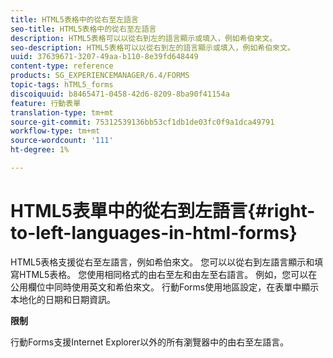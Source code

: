 ```yaml
---
title: HTML5表格中的從右至左語言
seo-title: HTML5表格中的從右至左語言
description: HTML5表格可以以從右到左的語言顯示或填入，例如希伯來文。
seo-description: HTML5表格可以以從右到左的語言顯示或填入，例如希伯來文。
uuid: 37639671-3207-49aa-b110-8e39fd648449
content-type: reference
products: SG_EXPERIENCEMANAGER/6.4/FORMS
topic-tags: hTML5_forms
discoiquuid: b8465471-0458-42d6-8209-8ba90f41154a
feature: 行動表單
translation-type: tm+mt
source-git-commit: 75312539136bb53cf1db1de03fc0f9a1dca49791
workflow-type: tm+mt
source-wordcount: '111'
ht-degree: 1%

---
```



# HTML5表單中的從右到左語言{#right-to-left-languages-in-html-forms}

HTML5表格支援從右至左語言，例如希伯來文。 您可以以從右到左語言顯示和填寫HTML5表格。 您使用相同格式的由右至左和由左至右語言。 例如，您可以在公用欄位中同時使用英文和希伯來文。 行動Forms使用地區設定，在表單中顯示本地化的日期和日期資訊。

**限制**

行動Forms支援Internet Explorer以外的所有瀏覽器中的由右至左語言。

